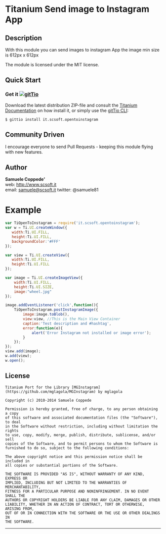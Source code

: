 # Titanium Send image to Instagram App

## Description

With this module you can send images to instagram App
the image min size is 612px x 612px

The module is licensed under the MIT license.


## Quick Start

### Get it [![gitTio](http://gitt.io/badge.png)](http://gitt.io/component/it.scsoft.opentoinstagram)
Download the latest distribution ZIP-file and consult the [Titanium Documentation](http://docs.appcelerator.com/titanium/latest/#!/guide/Using_a_Module) on how install it, or simply use the [gitTio CLI](http://gitt.io/cli):

`$ gittio install it.scsoft.opentoinstagram`


## Community Driven

I encourage everyone to send Pull Requests - keeping this module flying with new features.


## Author

**Samuele Coppede'**  
web: http://www.scsoft.it  
email: samuele@scsoft.it
twitter: @samuele81



# Example 

```javascript
var TiOpenToInstagram = require('it.scsoft.opentoinstagram');
var w = Ti.UI.createWindow({
   width:Ti.UI.FILL,
   height:Ti.UI.FILL,
   backgroundColor:'#FFF'
});

var view = Ti.UI.createView({
   width:Ti.UI.FILL,
   height:Ti.UI.FILL
});

var image = Ti.UI.createImageView({
    width:Ti.UI.FILL,
    height:Ti.UI.SIZE,
    image:"wheel.jpg"
});

image.addEventListener('click',function(){
    TiOpenToInstagram.postInstagramImage({
        image:image.toBlob(),
        view:view, //This is the Main View Container
        caption:'Test description and #hashtag',
        error:function(e){
            alert('Error Instagram not installed or image error');
        }
    });
});
view.add(image);
w.add(view);
w.open();
```





## License

	Titanium Port for the Library [MGInstagram](https://github.com/mglagola/MGInstagram) by mglagola
	
    Copyright (c) 2010-2014 Samuele Coppede

    Permission is hereby granted, free of charge, to any person obtaining a copy
    of this software and associated documentation files (the "Software"), to deal
    in the Software without restriction, including without limitation the rights
    to use, copy, modify, merge, publish, distribute, sublicense, and/or sell
    copies of the Software, and to permit persons to whom the Software is
    furnished to do so, subject to the following conditions:

    The above copyright notice and this permission notice shall be included in
    all copies or substantial portions of the Software.

    THE SOFTWARE IS PROVIDED "AS IS", WITHOUT WARRANTY OF ANY KIND, EXPRESS OR
    IMPLIED, INCLUDING BUT NOT LIMITED TO THE WARRANTIES OF MERCHANTABILITY,
    FITNESS FOR A PARTICULAR PURPOSE AND NONINFRINGEMENT. IN NO EVENT SHALL THE
    AUTHORS OR COPYRIGHT HOLDERS BE LIABLE FOR ANY CLAIM, DAMAGES OR OTHER
    LIABILITY, WHETHER IN AN ACTION OF CONTRACT, TORT OR OTHERWISE, ARISING FROM,
    OUT OF OR IN CONNECTION WITH THE SOFTWARE OR THE USE OR OTHER DEALINGS IN
    THE SOFTWARE.
    


------------------------------
